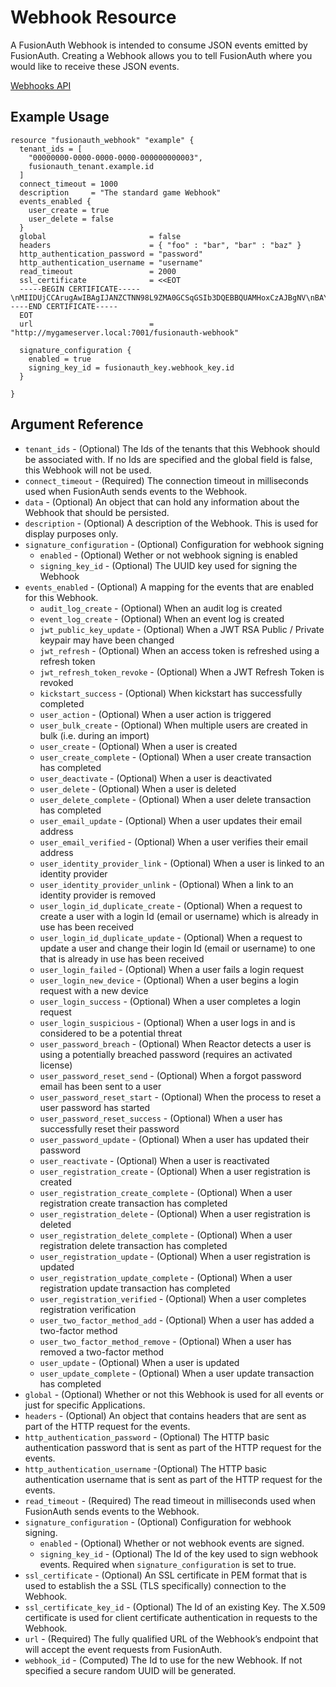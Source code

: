 # Webhook Resource

A FusionAuth Webhook is intended to consume JSON events emitted by FusionAuth. Creating a Webhook allows you to tell FusionAuth where you would like to receive these JSON events.

[Webhooks API](https://fusionauth.io/docs/v1/tech/apis/webhooks)

## Example Usage

```hcl
resource "fusionauth_webhook" "example" {
  tenant_ids = [
    "00000000-0000-0000-0000-000000000003",
    fusionauth_tenant.example.id
  ]
  connect_timeout = 1000
  description     = "The standard game Webhook"
  events_enabled {
    user_create = true
    user_delete = false
  }
  global                       = false
  headers                      = { "foo" : "bar", "bar" : "baz" }
  http_authentication_password = "password"
  http_authentication_username = "username"
  read_timeout                 = 2000
  ssl_certificate              = <<EOT
  -----BEGIN CERTIFICATE-----\nMIIDUjCCArugAwIBAgIJANZCTNN98L9ZMA0GCSqGSIb3DQEBBQUAMHoxCzAJBgNV\nBAYTAlVTMQswCQYDVQQIEwJDTzEPMA0GA1UEBxMGZGVudmVyMQ8wDQYDVQQKEwZz\nZXRoLXMxCjAIBgNVBAsTAXMxDjAMBgNVBAMTBWludmVyMSAwHgYJKoZIhvcNAQkB\nFhFzamZkZkBsc2tkamZjLmNvbTAeFw0xNDA0MDkyMTA2MDdaFw0xNDA1MDkyMTA2\nMDdaMHoxCzAJBgNVBAYTAlVTMQswCQYDVQQIEwJDTzEPMA0GA1UEBxMGZGVudmVy\nMQ8wDQYDVQQKEwZzZXRoLXMxCjAIBgNVBAsTAXMxDjAMBgNVBAMTBWludmVyMSAw\nHgYJKoZIhvcNAQkBFhFzamZkZkBsc2tkamZjLmNvbTCBnzANBgkqhkiG9w0BAQEF\nAAOBjQAwgYkCgYEAxnQBqyuYvjUE4aFQ6vVZU5RqHmy3KiTg2NcxELIlZztUTK3a\nVFbJoBB4ixHXCCYslujthILyBjgT3F+IhSpPAcrlu8O5LVPaPCysh/SNrGNwH4lq\neiW9Z5WAhRO/nG7NZNa0USPHAei6b9Sv9PxuKCY+GJfAIwlO4/bltIH06/kCAwEA\nAaOB3zCB3DAdBgNVHQ4EFgQUU4SqJEFm1zW+CcLxmLlARrqtMN0wgawGA1UdIwSB\npDCBoYAUU4SqJEFm1zW+CcLxmLlARrqtMN2hfqR8MHoxCzAJBgNVBAYTAlVTMQsw\nCQYDVQQIEwJDTzEPMA0GA1UEBxMGZGVudmVyMQ8wDQYDVQQKEwZzZXRoLXMxCjAI\nBgNVBAsTAXMxDjAMBgNVBAMTBWludmVyMSAwHgYJKoZIhvcNAQkBFhFzamZkZkBs\nc2tkamZjLmNvbYIJANZCTNN98L9ZMAwGA1UdEwQFMAMBAf8wDQYJKoZIhvcNAQEF\nBQADgYEAY/cJsi3w6R4hF4PzAXLhGOg1tzTDYvol3w024WoehJur+qM0AY6UqtoJ\nneCq9af32IKbbOKkoaok+t1+/tylQVF/0FXMTKepxaMbG22vr4TmN3idPUYYbPfW\n5GkF7Hh96BjerrtiUPGuBZL50HoLZ5aR5oZUMAu7TXhOFp+vZp8=\n-----END CERTIFICATE-----
  EOT
  url                          = "http://mygameserver.local:7001/fusionauth-webhook"

  signature_configuration {
    enabled = true
    signing_key_id = fusionauth_key.webhook_key.id
  }

}
```

## Argument Reference

* `tenant_ids` - (Optional) The Ids of the tenants that this Webhook should be associated with. If no Ids are specified and the global field is false, this Webhook will not be used.
* `connect_timeout` - (Required) The connection timeout in milliseconds used when FusionAuth sends events to the Webhook.
* `data` - (Optional) An object that can hold any information about the Webhook that should be persisted.
* `description` - (Optional) A description of the Webhook. This is used for display purposes only.
* `signature_configuration` - (Optional) Configuration for webhook signing
  * `enabled` - (Optional) Wether or not webhook signing is enabled
  * `signing_key_id` - (Optional) The UUID key used for signing the Webhook
* `events_enabled` - (Optional) A mapping for the events that are enabled for this Webhook.
  * `audit_log_create` - (Optional) When an audit log is created
  * `event_log_create` - (Optional) When an event log is created
  * `jwt_public_key_update` - (Optional) When a JWT RSA Public / Private keypair may have been changed
  * `jwt_refresh` - (Optional) When an access token is refreshed using a refresh token
  * `jwt_refresh_token_revoke` - (Optional) When a JWT Refresh Token is revoked
  * `kickstart_success` - (Optional) When kickstart has successfully completed
  * `user_action` - (Optional) When a user action is triggered
  * `user_bulk_create` - (Optional) When multiple users are created in bulk (i.e. during an import)
  * `user_create` - (Optional) When a user is created
  * `user_create_complete` - (Optional) When a user create transaction has completed
  * `user_deactivate` - (Optional) When a user is deactivated
  * `user_delete` - (Optional) When a user is deleted
  * `user_delete_complete` - (Optional) When a user delete transaction has completed
  * `user_email_update` - (Optional) When a user updates their email address
  * `user_email_verified` - (Optional) When a user verifies their email address
  * `user_identity_provider_link` - (Optional) When a user is linked to an identity provider
  * `user_identity_provider_unlink` - (Optional) When a link to an identity provider is removed
  * `user_login_id_duplicate_create` - (Optional) When a request to create a user with a login Id (email or username) which is already in use has been received
  * `user_login_id_duplicate_update` - (Optional) When a request to update a user and change their login Id (email or username) to one that is already in use has been received
  * `user_login_failed` - (Optional) When a user fails a login request
  * `user_login_new_device` - (Optional) When a user begins a login request with a new device
  * `user_login_success` - (Optional) When a user completes a login request
  * `user_login_suspicious` - (Optional) When a user logs in and is considered to be a potential threat
  * `user_password_breach` - (Optional) When Reactor detects a user is using a potentially breached password (requires an activated license)
  * `user_password_reset_send` - (Optional) When a forgot password email has been sent to a user
  * `user_password_reset_start` - (Optional) When the process to reset a user password has started
  * `user_password_reset_success` - (Optional) When a user has successfully reset their password
  * `user_password_update` - (Optional) When a user has updated their password
  * `user_reactivate` - (Optional) When a user is reactivated
  * `user_registration_create` - (Optional) When a user registration is created
  * `user_registration_create_complete` - (Optional) When a user registration create transaction has completed
  * `user_registration_delete` - (Optional) When a user registration is deleted
  * `user_registration_delete_complete` - (Optional) When a user registration delete transaction has completed
  * `user_registration_update` - (Optional) When a user registration is updated
  * `user_registration_update_complete` - (Optional) When a user registration update transaction has completed
  * `user_registration_verified` - (Optional) When a user completes registration verification
  * `user_two_factor_method_add` - (Optional) When a user has added a two-factor method
  * `user_two_factor_method_remove` - (Optional) When a user has removed a two-factor method
  * `user_update` - (Optional) When a user is updated
  * `user_update_complete` - (Optional) When a user update transaction has completed
* `global` - (Optional) Whether or not this Webhook is used for all events or just for specific Applications.
* `headers` - (Optional) An object that contains headers that are sent as part of the HTTP request for the events.
* `http_authentication_password` - (Optional) The HTTP basic authentication password that is sent as part of the HTTP request for the events.
* `http_authentication_username` -(Optional) The HTTP basic authentication username that is sent as part of the HTTP request for the events.
* `read_timeout` - (Required) The read timeout in milliseconds used when FusionAuth sends events to the Webhook.
* `signature_configuration` - (Optional) Configuration for webhook signing.
  * `enabled` - (Optional) Whether or not webhook events are signed.
  * `signing_key_id` - (Optional) The Id of the key used to sign webhook events. Required when `signature_configuration` is set to true.
* `ssl_certificate` - (Optional) An SSL certificate in PEM format that is used to establish the a SSL (TLS specifically) connection to the Webhook.
* `ssl_certificate_key_id` - (Optional) The Id of an existing Key. The X.509 certificate is used for client certificate authentication in requests to the Webhook.
* `url` - (Required) The fully qualified URL of the Webhook’s endpoint that will accept the event requests from FusionAuth.
* `webhook_id` - (Computed) The Id to use for the new Webhook. If not specified a secure random UUID will be generated.

